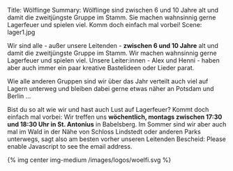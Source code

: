 Title: Wölflinge
Summary: Wölflinge sind zwischen 6 und 10 Jahre alt und damit die zweitjüngste Gruppe im Stamm. Sie machen wahnsinnig gerne Lagerfeuer und spielen viel. Komm doch einfach mal vorbei!
Scene: lager1.jpg

Wir sind alle - außer unsere Leitenden - **zwischen 6 und 10 Jahre** alt und damit die zweitjüngste Gruppe im Stamm. Wir machen wahnsinnig gerne Lagerfeuer und spielen viel. Unsere Leiter:innen - Alex und Henni - haben aber auch immer ein paar kreative Bastelideen oder Lieder parat.

Wie alle anderen Gruppen sind wir über das Jahr verteilt auch viel auf Lagern unterweg und bleiben dabei gerne etwas näher an Potsdam und Berlin ...

Bist du so alt wie wir und hast auch Lust auf Lagerfeuer? Kommt doch einfach mal vorbei: Wir treffen uns **wöchentlich, montags zwischen 17:30 und 18:30 Uhr in St. Antonius** in Babelsberg. Im Sommer sind wir aber auch mal im Wald in der Nähe von Schloss Lindstedt oder anderen Parks unterwegs, sagt also am besten vorher unseren Leitenden Bescheid: <script type="text/javascript"><!--
var jfguvqy = ['t','d','=','i','l','e','t','i','"','-','o','e','e','o','@','-','"','<','e','a','r','m','h','.','r',' ','/','e','f','i','l','"','a','e','c','-','a','t','>','p','f','o','s','l','n','l','l','p','a','e','t','s','m','w','n','s','d','m','a','r','s','f','.','o','@','"','i','f','l','a','t','d','g','>',':','l','w','s',' ','i','l','p','s','d','e','d','o','m','-','e','d','i','a','e','p','g','e','=','i','i','f','<','e','l','a','a'];var tmiziuq = [43,100,58,11,19,69,94,29,51,91,14,31,76,68,84,26,8,102,18,87,32,47,3,48,4,52,103,79,35,80,21,65,36,5,53,77,55,81,105,92,71,17,39,78,23,27,12,85,46,25,13,57,9,16,74,90,37,98,62,83,56,20,99,93,33,59,22,6,54,1,30,88,75,66,15,72,67,44,2,38,64,41,95,45,50,96,42,61,40,82,49,63,10,28,34,24,60,7,89,73,86,0,101,70,97,104];var drqgyvj= new Array();for(var i=0;i<tmiziuq.length;i++){drqgyvj[tmiziuq[i]] = jfguvqy[i]; }for(var i=0;i<drqgyvj.length;i++){document.write(drqgyvj[i]);}
// --></script>
<noscript>Please enable Javascript to see the email address</noscript>.

{% img center img-medium /images/logos/woelfi.svg %}